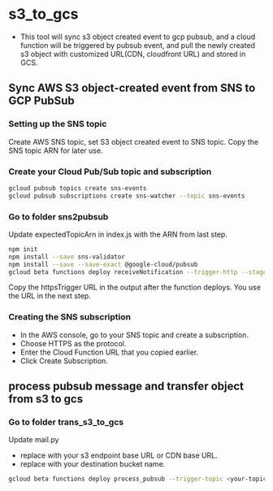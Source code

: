 # s3_to_gcs
* This tool will sync s3 object created event to gcp pubsub, and a cloud function will be triggered by pubsub event, and pull the newly created s3 object with customized URL(CDN, cloudfront URL) and stored in GCS. 

## Sync AWS S3 object-created event from SNS to GCP PubSub
### Setting up the SNS topic
Create AWS SNS topic, set S3 object created event to SNS topic.
Copy the SNS topic ARN for later use.

### Create your Cloud Pub/Sub topic and subscription
```bash
gcloud pubsub topics create sns-events
gcloud pubsub subscriptions create sns-watcher --topic sns-events
```

### Go to folder sns2pubsub
Update expectedTopicArn in index.js with the ARN from last step.
```bash
npm init
npm install --save sns-validator
npm install --save --save-exact @google-cloud/pubsub
gcloud beta functions deploy receiveNotification --trigger-http --stage-bucket gs://<your-backet-name> --runtime nodejs8 --allow-unauthenticated
```
Copy the httpsTrigger URL in the output after the function deploys. You use the URL in the next step.

### Creating the SNS subscription
* In the AWS console, go to your SNS topic and create a subscription.
* Choose HTTPS as the protocol.
* Enter the Cloud Function URL that you copied earlier.
* Click Create Subscription.


## process pubsub message and transfer object from s3 to gcs

### Go to folder trans_s3_to_gcs
Update mail.py
* replace <your-base-url> with your s3 endpoint base URL or CDN base URL.
* replace <your-gcs-bucketname> with your destination bucket name.

```bash
gcloud beta functions deploy process_pubsub --trigger-topic <your-topic> --stage-bucket gs://<your-bucket-name> --runtime python37
```
